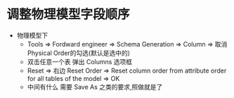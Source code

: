 # 调整物理模型字段顺序

- 物理模型下
  - Tools => Fordward engineer => Schema Generation => Column  => 取消 Physical Order的勾选(默认是选中的)
  - 双击任意一个表 弹出 Columns 选项框
  - Reset => 右边 Reset Order => Reset column order from attribute order for all tables of the model => OK
  - 中间有什么 需要 Save As 之类的要求,照做就是了